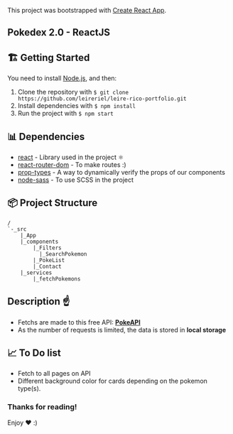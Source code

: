 This project was bootstrapped with [Create React App](https://github.com/facebook/create-react-app).

## Pokedex 2.0 - ReactJS

## 🏗 Getting Started

You need to install [Node.js](https://nodejs.org/), and then:
1. Clone the repository with `$ git clone https://github.com/leireriel/leire-rico-portfolio.git`
2. Install dependencies with `$ npm install`
3. Run the project with `$ npm start`


## 📊 Dependencies

* [react](https://www.npmjs.com/package/react) - Library used in the project ⚛ 
* [react-router-dom](https://www.npmjs.com/package/react-router-dom) - To make routes :)
* [prop-types](https://www.npmjs.com/package/prop-types) - A way to dynamically verify the props of our components
* [node-sass](https://www.npmjs.com/package/node-sass) - To use SCSS in the project 

## 📦 Project Structure

```
/
`-_src
    |_App
    |_components
        |_Filters
          |_SearchPokemon
        |_PokeList
        |_Contact
    |_services
        |_fetchPokemons
```

## Description ☝

* Fetchs are made to this free API: **[PokeAPI](https://pokeapi.co/)**
* As the number of requests is limited, the data is stored in **local storage**


## 📈 To Do list

* Fetch to all pages on API
* Different background color for cards depending on the pokemon type(s).


### Thanks for reading!

Enjoy ❤️ :)
